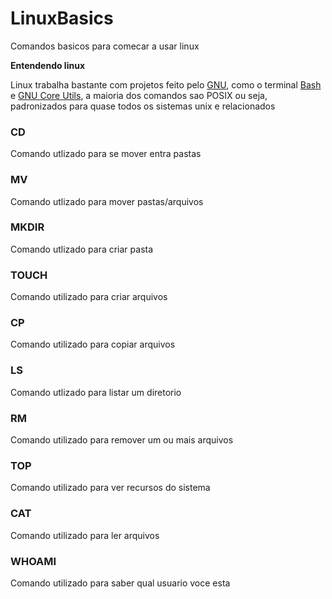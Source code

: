 # LinuxBasics
Comandos basicos para comecar a usar linux

<strong>Entendendo linux</strong>

Linux trabalha bastante com projetos feito pelo [GNU](https://www.gnu.org), como o terminal [Bash](https://pt.wikipedia.org/wiki/Bash) e [GNU Core Utils](https://pt.wikipedia.org/wiki/GNU_Core_Utilities), a maioria dos comandos sao POSIX ou seja, padronizados para quase todos os sistemas unix e relacionados




### CD

<detail>
<summary>Comando utlizado para se mover entra pastas</summary>
</details>

### MV
Comando utlizado para mover pastas/arquivos

### MKDIR
Comando utlizado para criar pasta

### TOUCH
Comando utilizado para criar arquivos

### CP
Comando utilizado para copiar arquivos

### LS
Comando utlizado para listar um diretorio

### RM
Comando utilizado para remover um ou mais arquivos

### TOP
Comando utilizado para ver recursos do sistema

### CAT
Comando utilizado para ler arquivos

### WHOAMI
Comando utilizado para saber qual usuario voce esta
